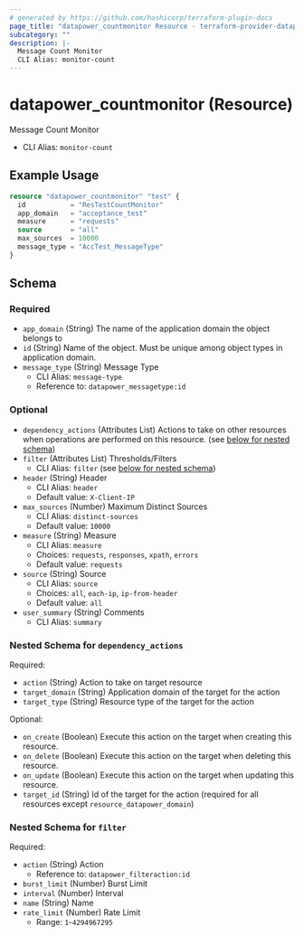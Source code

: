 ```yaml
---
# generated by https://github.com/hashicorp/terraform-plugin-docs
page_title: "datapower_countmonitor Resource - terraform-provider-datapower"
subcategory: ""
description: |-
  Message Count Monitor
  CLI Alias: monitor-count
---
```


# datapower_countmonitor (Resource)

Message Count Monitor
  - CLI Alias: `monitor-count`

## Example Usage

```terraform
resource "datapower_countmonitor" "test" {
  id           = "ResTestCountMonitor"
  app_domain   = "acceptance_test"
  measure      = "requests"
  source       = "all"
  max_sources  = 10000
  message_type = "AccTest_MessageType"
}
```

<!-- schema generated by tfplugindocs -->
## Schema

### Required

- `app_domain` (String) The name of the application domain the object belongs to
- `id` (String) Name of the object. Must be unique among object types in application domain.
- `message_type` (String) Message Type
  - CLI Alias: `message-type`
  - Reference to: `datapower_messagetype:id`

### Optional

- `dependency_actions` (Attributes List) Actions to take on other resources when operations are performed on this resource. (see [below for nested schema](#nestedatt--dependency_actions))
- `filter` (Attributes List) Thresholds/Filters
  - CLI Alias: `filter` (see [below for nested schema](#nestedatt--filter))
- `header` (String) Header
  - CLI Alias: `header`
  - Default value: `X-Client-IP`
- `max_sources` (Number) Maximum Distinct Sources
  - CLI Alias: `distinct-sources`
  - Default value: `10000`
- `measure` (String) Measure
  - CLI Alias: `measure`
  - Choices: `requests`, `responses`, `xpath`, `errors`
  - Default value: `requests`
- `source` (String) Source
  - CLI Alias: `source`
  - Choices: `all`, `each-ip`, `ip-from-header`
  - Default value: `all`
- `user_summary` (String) Comments
  - CLI Alias: `summary`

<a id="nestedatt--dependency_actions"></a>
### Nested Schema for `dependency_actions`

Required:

- `action` (String) Action to take on target resource
- `target_domain` (String) Application domain of the target for the action
- `target_type` (String) Resource type of the target for the action

Optional:

- `on_create` (Boolean) Execute this action on the target when creating this resource.
- `on_delete` (Boolean) Execute this action on the target when deleting this resource.
- `on_update` (Boolean) Execute this action on the target when updating this resource.
- `target_id` (String) Id of the target for the action (required for all resources except `resource_datapower_domain`)


<a id="nestedatt--filter"></a>
### Nested Schema for `filter`

Required:

- `action` (String) Action
  - Reference to: `datapower_filteraction:id`
- `burst_limit` (Number) Burst Limit
- `interval` (Number) Interval
- `name` (String) Name
- `rate_limit` (Number) Rate Limit
  - Range: `1`-`4294967295`
